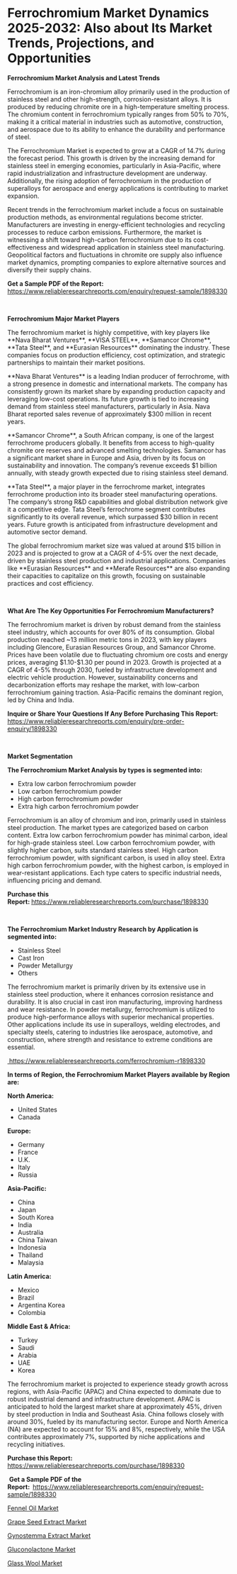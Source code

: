 <p><h1>Ferrochromium Market Dynamics 2025-2032: Also about Its Market Trends, Projections, and Opportunities</h1></p><p><strong>Ferrochromium Market Analysis and Latest Trends</strong></p>
<p><p>Ferrochromium is an iron-chromium alloy primarily used in the production of stainless steel and other high-strength, corrosion-resistant alloys. It is produced by reducing chromite ore in a high-temperature smelting process. The chromium content in ferrochromium typically ranges from 50% to 70%, making it a critical material in industries such as automotive, construction, and aerospace due to its ability to enhance the durability and performance of steel.</p><p>The Ferrochromium Market is expected to grow at a CAGR of 14.7% during the forecast period. This growth is driven by the increasing demand for stainless steel in emerging economies, particularly in Asia-Pacific, where rapid industrialization and infrastructure development are underway. Additionally, the rising adoption of ferrochromium in the production of superalloys for aerospace and energy applications is contributing to market expansion.</p><p>Recent trends in the ferrochromium market include a focus on sustainable production methods, as environmental regulations become stricter. Manufacturers are investing in energy-efficient technologies and recycling processes to reduce carbon emissions. Furthermore, the market is witnessing a shift toward high-carbon ferrochromium due to its cost-effectiveness and widespread application in stainless steel manufacturing. Geopolitical factors and fluctuations in chromite ore supply also influence market dynamics, prompting companies to explore alternative sources and diversify their supply chains.</p></p>
<p><strong>Get a Sample PDF of the Report:&nbsp;</strong> <a href="https://www.reliableresearchreports.com/enquiry/request-sample/1898330?utm_campaign=34&utm_medium=2&utm_source=Github&utm_content=ia&utm_term=24012025&utm_id=ferrochromium">https://www.reliableresearchreports.com/enquiry/request-sample/1898330</a></p>
<p>&nbsp;</p>
<p><strong>Ferrochromium Major Market Players</strong></p>
<p><p>The ferrochromium market is highly competitive, with key players like **Nava Bharat Ventures**, **VISA STEEL**, **Samancor Chrome**, **Tata Steel**, and **Eurasian Resources** dominating the industry. These companies focus on production efficiency, cost optimization, and strategic partnerships to maintain their market positions.</p><p>**Nava Bharat Ventures** is a leading Indian producer of ferrochrome, with a strong presence in domestic and international markets. The company has consistently grown its market share by expanding production capacity and leveraging low-cost operations. Its future growth is tied to increasing demand from stainless steel manufacturers, particularly in Asia. Nava Bharat reported sales revenue of approximately $300 million in recent years.</p><p>**Samancor Chrome**, a South African company, is one of the largest ferrochrome producers globally. It benefits from access to high-quality chromite ore reserves and advanced smelting technologies. Samancor has a significant market share in Europe and Asia, driven by its focus on sustainability and innovation. The company’s revenue exceeds $1 billion annually, with steady growth expected due to rising stainless steel demand.</p><p>**Tata Steel**, a major player in the ferrochrome market, integrates ferrochrome production into its broader steel manufacturing operations. The company’s strong R&D capabilities and global distribution network give it a competitive edge. Tata Steel’s ferrochrome segment contributes significantly to its overall revenue, which surpassed $30 billion in recent years. Future growth is anticipated from infrastructure development and automotive sector demand.</p><p>The global ferrochromium market size was valued at around $15 billion in 2023 and is projected to grow at a CAGR of 4-5% over the next decade, driven by stainless steel production and industrial applications. Companies like **Eurasian Resources** and **Merafe Resources** are also expanding their capacities to capitalize on this growth, focusing on sustainable practices and cost efficiency.</p></p>
<p>&nbsp;</p>
<p><strong>What Are The Key Opportunities For Ferrochromium Manufacturers?</strong></p>
<p><p>The ferrochromium market is driven by robust demand from the stainless steel industry, which accounts for over 80% of its consumption. Global production reached ~13 million metric tons in 2023, with key players including Glencore, Eurasian Resources Group, and Samancor Chrome. Prices have been volatile due to fluctuating chromium ore costs and energy prices, averaging $1.10-$1.30 per pound in 2023. Growth is projected at a CAGR of 4-5% through 2030, fueled by infrastructure development and electric vehicle production. However, sustainability concerns and decarbonization efforts may reshape the market, with low-carbon ferrochromium gaining traction. Asia-Pacific remains the dominant region, led by China and India.</p></p>
<p><strong>Inquire or Share Your Questions If Any Before Purchasing This Report:</strong> <a href="https://www.reliableresearchreports.com/enquiry/pre-order-enquiry/1898330?utm_campaign=34&utm_medium=2&utm_source=Github&utm_content=ia&utm_term=24012025&utm_id=ferrochromium">https://www.reliableresearchreports.com/enquiry/pre-order-enquiry/1898330</a></p>
<p>&nbsp;</p>
<p><strong>Market Segmentation</strong></p>
<p><strong>The Ferrochromium Market Analysis by types is segmented into:</strong></p>
<p><ul><li>Extra low carbon ferrochromium powder</li><li>Low carbon ferrochromium powder</li><li>High carbon ferrochromium powder</li><li>Extra high carbon ferrochromium powder</li></ul></p>
<p><p>Ferrochromium is an alloy of chromium and iron, primarily used in stainless steel production. The market types are categorized based on carbon content. Extra low carbon ferrochromium powder has minimal carbon, ideal for high-grade stainless steel. Low carbon ferrochromium powder, with slightly higher carbon, suits standard stainless steel. High carbon ferrochromium powder, with significant carbon, is used in alloy steel. Extra high carbon ferrochromium powder, with the highest carbon, is employed in wear-resistant applications. Each type caters to specific industrial needs, influencing pricing and demand.</p></p>
<p><strong>Purchase this Report:&nbsp;</strong><a href="https://www.reliableresearchreports.com/purchase/1898330?utm_campaign=34&utm_medium=2&utm_source=Github&utm_content=ia&utm_term=24012025&utm_id=ferrochromium">https://www.reliableresearchreports.com/purchase/1898330</a></p>
<p>&nbsp;</p>
<p><strong>The Ferrochromium Market Industry Research by Application is segmented into:</strong></p>
<p><ul><li>Stainless Steel</li><li>Cast Iron</li><li>Powder Metallurgy</li><li>Others</li></ul></p>
<p><p>The ferrochromium market is primarily driven by its extensive use in stainless steel production, where it enhances corrosion resistance and durability. It is also crucial in cast iron manufacturing, improving hardness and wear resistance. In powder metallurgy, ferrochromium is utilized to produce high-performance alloys with superior mechanical properties. Other applications include its use in superalloys, welding electrodes, and specialty steels, catering to industries like aerospace, automotive, and construction, where strength and resistance to extreme conditions are essential.</p></p>
<p><a href="https://www.reliableresearchreports.com/ferrochromium-r1898330?utm_campaign=34&utm_medium=2&utm_source=Github&utm_content=ia&utm_term=24012025&utm_id=ferrochromium">&nbsp;https://www.reliableresearchreports.com/ferrochromium-r1898330</a></p>
<p><strong>In terms of Region, the Ferrochromium Market Players available by Region are:</strong></p>
<p>
    <p> <strong> North America: </strong>
        <ul>
            <li>United States</li>
            <li>Canada</li>
        </ul>
        </p> 
    <p> <strong> Europe: </strong>
        <ul>
            <li>Germany</li>
            <li>France</li>
            <li>U.K.</li>
            <li>Italy</li>
            <li>Russia</li>
        </ul>
        </p> 
    <p> <strong> Asia-Pacific: </strong>
        <ul>
            <li>China</li>
            <li>Japan</li>
            <li>South Korea</li>
            <li>India</li>
            <li>Australia</li>
            <li>China Taiwan</li>
            <li>Indonesia</li>
            <li>Thailand</li>
            <li>Malaysia</li>
        </ul>
        </p> 
    <p> <strong> Latin America: </strong>
        <ul>
            <li>Mexico</li>
            <li>Brazil</li>
            <li>Argentina Korea</li>
            <li>Colombia</li>
        </ul>
        </p> 
    <p> <strong> Middle East & Africa: </strong>
        <ul>
            <li>Turkey</li>
            <li>Saudi</li>
            <li>Arabia</li>
            <li>UAE</li>
            <li>Korea</li>
        </ul>
    </p>
    </p>
<p><p>The ferrochromium market is projected to experience steady growth across regions, with Asia-Pacific (APAC) and China expected to dominate due to robust industrial demand and infrastructure development. APAC is anticipated to hold the largest market share at approximately 45%, driven by steel production in India and Southeast Asia. China follows closely with around 30%, fueled by its manufacturing sector. Europe and North America (NA) are expected to account for 15% and 8%, respectively, while the USA contributes approximately 7%, supported by niche applications and recycling initiatives.</p></p>
<p><strong>Purchase this Report: </strong><a href="https://www.reliableresearchreports.com/purchase/1898330?utm_campaign=34&utm_medium=2&utm_source=Github&utm_content=ia&utm_term=24012025&utm_id=ferrochromium">https://www.reliableresearchreports.com/purchase/1898330</a></p>
<p>&nbsp;<strong>Get a Sample PDF of the Report:&nbsp;&nbsp;</strong><a href="https://www.reliableresearchreports.com/enquiry/request-sample/1898330?utm_campaign=34&utm_medium=2&utm_source=Github&utm_content=ia&utm_term=24012025&utm_id=ferrochromium">https://www.reliableresearchreports.com/enquiry/request-sample/1898330</a></p>
<p><strong></strong></p>
<p><p><a href="https://github.com/texterfredia780/Market-Research-Report-List-1/blob/main/fennel-oil-market.md?utm_campaign=34&utm_medium=2&utm_source=Github&utm_content=ia&utm_term=24012025&utm_id=ferrochromium">Fennel Oil Market</a></p><p><a href="https://github.com/arvelm4nthig/Market-Research-Report-List-1/blob/main/grape-seed-extract-market.md?utm_campaign=34&utm_medium=2&utm_source=Github&utm_content=ia&utm_term=24012025&utm_id=ferrochromium">Grape Seed Extract Market</a></p><p><a href="https://github.com/jaquelynhasenaue8/Market-Research-Report-List-1/blob/main/gynostemma-extract-market.md?utm_campaign=34&utm_medium=2&utm_source=Github&utm_content=ia&utm_term=24012025&utm_id=ferrochromium">Gynostemma Extract Market</a></p><p><a href="https://github.com/AlisaRowe24/Market-Research-Report-List-1/blob/main/gluconolactone-market.md?utm_campaign=34&utm_medium=2&utm_source=Github&utm_content=ia&utm_term=24012025&utm_id=ferrochromium">Gluconolactone Market</a></p><p><a href="https://github.com/HobertDavis43/Market-Research-Report-List-1/blob/main/glass-wool-market.md?utm_campaign=34&utm_medium=2&utm_source=Github&utm_content=ia&utm_term=24012025&utm_id=ferrochromium">Glass Wool Market</a></p></p>